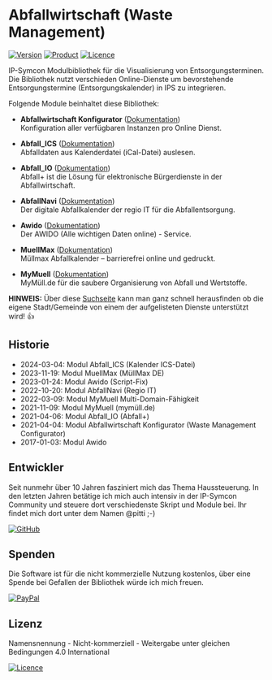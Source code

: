 # Abfallwirtschaft (Waste Management)

[![Version](https://img.shields.io/badge/Symcon-PHP--Bibliothek-purple.svg?style=flat-square)](https://www.symcon.de/service/dokumentation/entwicklerbereich/sdk-tools/sdk-php/)
[![Product](https://img.shields.io/badge/Symcon%20Version-6.4-blue.svg?style=flat-square)](https://www.symcon.de/produkt/)
[![Licence](https://img.shields.io/badge/License-CC%20BY--NC--SA%204.0-green.svg?style=flat-square)](https://creativecommons.org/licenses/by-nc-sa/4.0/)

IP-Symcon Modulbibliothek für die Visualisierung von Entsorgungsterminen.  
Die Bibliothek nutzt verschieden Online-Dienste um bevorstehende Entsorgungstermine (Entsorgungskalender) in IPS zu integrieren.

Folgende Module beinhaltet diese Bibliothek:

- __Abfallwirtschaft Konfigurator__ ([Dokumentation](WasteManagementConfigurator))  
    Konfiguration aller verfügbaren Instanzen pro Online Dienst.

- __Abfall_ICS__ ([Dokumentation](Abfall_ICS))  
    Abfalldaten aus Kalenderdatei (iCal-Datei) auslesen.

- __Abfall_IO__ ([Dokumentation](Abfall_IO))  
    Abfall+ ist die Lösung für elektronische Bürgerdienste in der Abfallwirtschaft.

- __AbfallNavi__ ([Dokumentation](AbfallNavi))  
    Der digitale Abfallkalender der regio IT für die Abfallentsorgung.

- __Awido__ ([Dokumentation](Awido))  
    Der AWIDO (Alle wichtigen Daten online) - Service.

- __MuellMax__ ([Dokumentation](MuellMax))  
    Müllmax Abfallkalender – barrierefrei online und gedruckt.

- __MyMuell__ ([Dokumentation](MyMuell))  
    MyMüll.de für die saubere Organisierung von Abfall und Wertstoffe.

__HINWEIS:__ Über diese [Suchseite](https://asmium.de) kann man ganz schnell herausfinden ob die eigene Stadt/Gemeinde von einem der aufgelisteten Dienste unterstützt wird! :+1:

## Historie

- 2024-03-04: Modul Abfall_ICS (Kalender ICS-Datei)
- 2023-11-19: Modul MuellMax (MüllMax DE)
- 2023-01-24: Modul Awido (Script-Fix)
- 2022-10-20: Modul AbfallNavi (Regio IT)
- 2022-03-09: Modul MyMuell Multi-Domain-Fähigkeit
- 2021-11-09: Modul MyMuell (mymüll.de)
- 2021-04-06: Modul Abfall_IO (Abfall+)
- 2021-04-04: Modul Abfallwirtschaft Konfigurator (Waste Management Configurator)
- 2017-01-03: Modul Awido

## Entwickler

Seit nunmehr über 10 Jahren fasziniert mich das Thema Haussteuerung. In den letzten Jahren betätige ich mich auch intensiv in der IP-Symcon Community und steuere dort verschiedenste Skript und Module bei. Ihr findet mich dort unter dem Namen @pitti ;-)

[![GitHub](https://img.shields.io/badge/GitHub-@wilkware-181717.svg?style=for-the-badge&logo=github)](https://wilkware.github.io/)

## Spenden

Die Software ist für die nicht kommerzielle Nutzung kostenlos, über eine Spende bei Gefallen der Bibliothek würde ich mich freuen.

[![PayPal](https://img.shields.io/badge/PayPal-spenden-00457C.svg?style=for-the-badge&logo=paypal)](https://www.paypal.com/cgi-bin/webscr?cmd=_s-xclick&hosted_button_id=8816166)

## Lizenz

Namensnennung - Nicht-kommerziell - Weitergabe unter gleichen Bedingungen 4.0 International

[![Licence](https://img.shields.io/badge/License-CC_BY--NC--SA_4.0-EF9421.svg?style=for-the-badge&logo=creativecommons)](https://creativecommons.org/licenses/by-nc-sa/4.0/)
